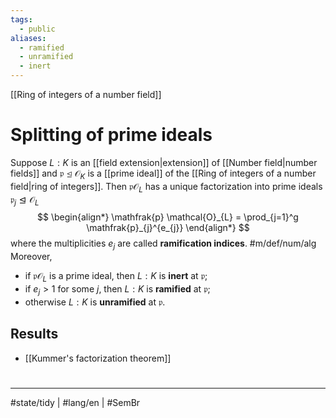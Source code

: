 ```yaml
---
tags:
  - public
aliases:
  - ramified
  - unramified
  - inert
---
```

[[Ring of integers of a number field]]
# Splitting of prime ideals

Suppose $L : K$ is an [[field extension|extension]] of [[Number field|number fields]] and $\mathfrak{p} \trianglelefteq \mathcal{O}_{K}$ is a [[prime ideal]] of the [[Ring of integers of a number field|ring of integers]].
Then $\mathfrak{p}\mathcal{O}_{L}$ has a unique factorization into prime ideals $\mathfrak{p}_{j} \trianglelefteq \mathcal{O}_{L}$
$$
\begin{align*}
\mathfrak{p} \mathcal{O}_{L} = \prod_{j=1}^g \mathfrak{p}_{j}^{e_{j}}
\end{align*}
$$
where the multiplicities $e_{j}$ are called **ramification indices**. #m/def/num/alg 
Moreover,

- if $\mathfrak{p} \mathcal{O}_{L}$ is a prime ideal, then $L:K$ is **inert** at $\mathfrak{p}$;
- if $e_{j} > 1$ for some $j$, then $L:K$ is **ramified** at $\mathfrak{p}$;
- otherwise $L:K$ is **unramified** at $\mathfrak{p}$.

## Results

- [[Kummer's factorization theorem]]

#
---
#state/tidy | #lang/en | #SemBr
